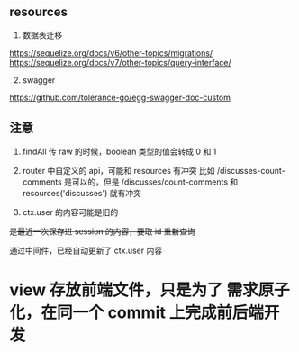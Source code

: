 ## resources

1. 数据表迁移

https://sequelize.org/docs/v6/other-topics/migrations/
https://sequelize.org/docs/v7/other-topics/query-interface/

2. swagger

https://github.com/tolerance-go/egg-swagger-doc-custom

## 注意

1. findAll 传 raw 的时候，boolean 类型的值会转成 0 和 1

2. router 中自定义的 api，可能和 resources 有冲突
   比如 /discusses-count-comments 是可以的，但是 /discusses/count-comments 和 resources('discusses') 就有冲突

3. ctx.user 的内容可能是旧的

~~是最近一次保存进 session 的内容，要取 id 重新查询~~

通过中间件，已经自动更新了 ctx.user 内容

# view 存放前端文件，只是为了 需求原子化，在同一个 commit 上完成前后端开发
